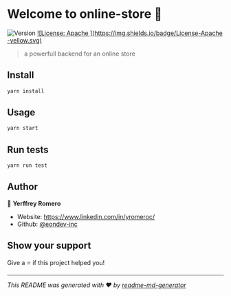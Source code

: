 # Welcome to online-store 👋
![Version](https://img.shields.io/badge/version-0.0.1-blue.svg?cacheSeconds=2592000)
[![License: Apache ](https://img.shields.io/badge/License-Apache -yellow.svg)](#)

> a powerfull backend for an online store

## Install

```sh
yarn install
```

## Usage

```sh
yarn start
```

## Run tests

```sh
yarn run test
```

## Author

👤 **Yerffrey Romero**

* Website: https://www.linkedin.com/in/yromeroc/
* Github: [@eondev-inc](https://github.com/eondev-inc)

## Show your support

Give a ⭐️ if this project helped you!


***
_This README was generated with ❤️ by [readme-md-generator](https://github.com/kefranabg/readme-md-generator)_